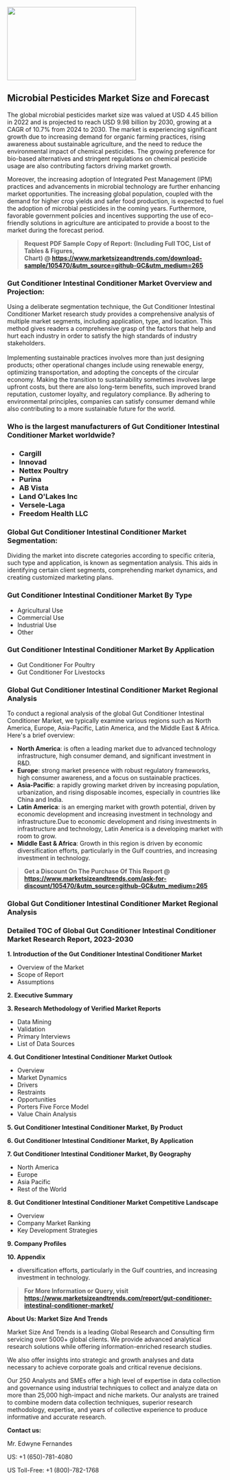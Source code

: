 <p><img class="alignnone size-medium wp-image-20088" src="https://ffe5etoiles.com/wp-content/uploads/2024/12/MST1-300x171.png" alt="" width="300" height="171" /></p><h2>Microbial Pesticides Market Size and Forecast</h2><p>The global microbial pesticides market size was valued at USD 4.45 billion in 2022 and is projected to reach USD 9.98 billion by 2030, growing at a CAGR of 10.7% from 2024 to 2030. The market is experiencing significant growth due to increasing demand for organic farming practices, rising awareness about sustainable agriculture, and the need to reduce the environmental impact of chemical pesticides. The growing preference for bio-based alternatives and stringent regulations on chemical pesticide usage are also contributing factors driving market growth.</p><p>Moreover, the increasing adoption of Integrated Pest Management (IPM) practices and advancements in microbial technology are further enhancing market opportunities. The increasing global population, coupled with the demand for higher crop yields and safer food production, is expected to fuel the adoption of microbial pesticides in the coming years. Furthermore, favorable government policies and incentives supporting the use of eco-friendly solutions in agriculture are anticipated to provide a boost to the market during the forecast period.</p></p><blockquote id="" class=""><strong>Request PDF Sample Copy of Report: (Including Full TOC, List of Tables &amp; Figures, Chart)&nbsp;@&nbsp;<strong><a href="https://www.marketsizeandtrends.com/download-sample/105470/&utm_source=github-GC&utm_medium=265" target="_blank">https://www.marketsizeandtrends.com/download-sample/105470/&utm_source=github-GC&utm_medium=265</a></strong></strong></blockquote><h3 id="" class="">Gut Conditioner Intestinal Conditioner Market&nbsp;Overview and Projection:</h3><p id="" class="">Using a deliberate segmentation technique, the Gut Conditioner Intestinal Conditioner Market research study provides a comprehensive analysis of multiple market segments, including application, type, and location. This method gives readers a comprehensive grasp of the factors that help and hurt each industry in order to satisfy the high standards of industry stakeholders. <br /> <br />Implementing sustainable practices involves more than just designing products; other operational changes include using renewable energy, optimizing transportation, and adopting the concepts of the circular economy. Making the transition to sustainability sometimes involves large upfront costs, but there are also long-term benefits, such improved brand reputation, customer loyalty, and regulatory compliance. By adhering to environmental principles, companies can satisfy consumer demand while also contributing to a more sustainable future for the world.</p><h3 id="" class="">Who is the largest manufacturers of&nbsp;Gut Conditioner Intestinal Conditioner Market worldwide?</h3><h3 class=""><p><ul><li>Cargill </li><li> Innovad </li><li> Nettex Poultry </li><li> Purina </li><li> AB Vista </li><li> Land O'Lakes Inc </li><li> Versele-Laga </li><li> Freedom Health LLC</li></ul></p></h3><h3 id="" class="">Global&nbsp;Gut Conditioner Intestinal Conditioner Market Segmentation:</h3><p id="" class="">Dividing the market into discrete categories according to specific criteria, such type and application, is known as segmentation analysis. This aids in identifying certain client segments, comprehending market dynamics, and creating customized marketing plans.</p><h3 id="" class="">Gut Conditioner Intestinal Conditioner Market&nbsp;By Type</h3><p><p><ul><li>Agricultural Use</li><li> Commercial Use</li><li> Industrial Use</li><li> Other</p></li></ul></p></p><h3 id="" class="">Gut Conditioner Intestinal Conditioner Market&nbsp;By Application</h3><p class=""><p><ul><li>Gut Conditioner For Poultry</li><li> Gut Conditioner For Livestocks</li></ul></p></p><h3 id="" class="">Global Gut Conditioner Intestinal Conditioner Market Regional Analysis</h3><p id="" class="">To conduct a regional analysis of the global Gut Conditioner Intestinal Conditioner Market, we typically examine various regions such as North America, Europe, Asia-Pacific, Latin America, and the Middle East &amp; Africa. Here's a brief overview:</p><ul><li><strong>North America</strong>: is often a leading market due to advanced technology infrastructure, high consumer demand, and significant investment in R&amp;D.</li><li><strong>Europe</strong>: strong market presence with robust regulatory frameworks, high consumer awareness, and a focus on sustainable practices.</li><li><strong>Asia-Pacific</strong>: a rapidly growing market driven by increasing population, urbanization, and rising disposable incomes, especially in countries like China and India.</li><li><strong>Latin America</strong>: is an emerging market with growth potential, driven by economic development and increasing investment in technology and infrastructure.Due to economic development and rising investments in infrastructure and technology, Latin America is a developing market with room to grow.</li><li><strong>Middle East &amp; Africa</strong>: Growth in this region is driven by economic diversification efforts, particularly in the Gulf countries, and increasing investment in technology.</li></ul><blockquote id="" class=""><strong>Get a Discount On The Purchase Of This Report @ <strong><a href="https://www.marketsizeandtrends.com/ask-for-discount/105470/&utm_source=github-GC&utm_medium=265" target="_blank">https://www.marketsizeandtrends.com/ask-for-discount/105470/&utm_source=github-GC&utm_medium=265</a></strong></strong></blockquote><h3 id="" class="">Global Gut Conditioner Intestinal Conditioner Market Regional Analysis</h3><h3 id="" class="">Detailed TOC of Global Gut Conditioner Intestinal Conditioner Market Research Report, 2023-2030</h3><p id="" class=""><strong>1. Introduction of the Gut Conditioner Intestinal Conditioner Market</strong></p><ul><li>Overview of the Market</li><li>Scope of Report</li><li>Assumptions</li></ul><p id="" class=""><strong>2. Executive Summary</strong></p><p id="" class=""><strong>3. Research Methodology of Verified Market Reports</strong></p><ul><li>Data Mining</li><li>Validation</li><li>Primary Interviews</li><li>List of Data Sources</li></ul><p id="" class=""><strong>4. Gut Conditioner Intestinal Conditioner Market Outlook</strong></p><ul><li>Overview</li><li>Market Dynamics</li><li>Drivers</li><li>Restraints</li><li>Opportunities</li><li>Porters Five Force Model</li><li>Value Chain Analysis</li></ul><p id="" class=""><strong>5. Gut Conditioner Intestinal Conditioner Market, By Product</strong></p><p id="" class=""><strong>6. Gut Conditioner Intestinal Conditioner Market, By Application</strong></p><p id="" class=""><strong>7. Gut Conditioner Intestinal Conditioner Market, By Geography</strong></p><ul><li>North America</li><li>Europe</li><li>Asia Pacific</li><li>Rest of the World</li></ul><p id="" class=""><strong>8. Gut Conditioner Intestinal Conditioner Market Competitive Landscape</strong></p><ul><li>Overview</li><li>Company Market Ranking</li><li>Key Development Strategies</li></ul><p id="" class=""><strong>9. Company Profiles</strong></p><p id="" class=""><strong>10. Appendix</strong></p><ul><li>diversification efforts, particularly in the Gulf countries, and increasing investment in technology.</li></ul><blockquote id="" class=""><strong>For More Information or Query, visit <strong><strong><a href="https://www.marketsizeandtrends.com/report/gut-conditioner-intestinal-conditioner-market/" target="_blank">https://www.marketsizeandtrends.com/report/gut-conditioner-intestinal-conditioner-market/</a></strong></strong></strong></blockquote><p id="" class=""><strong>About Us: Market Size And Trends</strong></p><p id="" class="">Market Size And Trends is a leading Global Research and Consulting firm servicing over 5000+ global clients. We provide advanced analytical research solutions while offering information-enriched research studies.</p><p id="" class="">We also offer insights into strategic and growth analyses and data necessary to achieve corporate goals and critical revenue decisions.</p><p id="" class="">Our 250 Analysts and SMEs offer a high level of expertise in data collection and governance using industrial techniques to collect and analyze data on more than 25,000 high-impact and niche markets. Our analysts are trained to combine modern data collection techniques, superior research methodology, expertise, and years of collective experience to produce informative and accurate research.</p><p id="" class=""><strong>Contact us:</strong></p><p id="" class="">Mr. Edwyne Fernandes</p><p id="" class="">US: +1 (650)-781-4080</p><p id="" class="">US Toll-Free: +1 (800)-782-1768</p>
